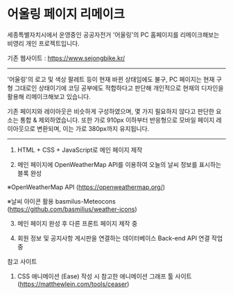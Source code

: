 # 어울링 페이지 리메이크

세종특별자치시에서 운영중인 공공자전거 '어울링'의 PC 홈페이지를 리메이크해보는 비영리 개인 프로젝트입니다.

기존 웹사이트 : https://www.sejongbike.kr/

---

'어울링'의 로고 및 색상 팔레트 등이 현재 바뀐 상태임에도 불구, PC 페이지는 현재 구형 그대로인 상태이기에
코딩 공부에도 적합하다고 판단해 개인적으로 현재의 디자인을 활용해 리메이크해보고 있습니다.

기존 페이지와 레이아웃은 비슷하게 구성하였으며, 몇 가지 필요하지 않다고 판단한 요소는 통합 & 제외하였습니다.
또한 가로 910px 이하부터 반응형으로 모바일 페이지 레이아웃으로 변환되며, 이는 가로 380px까지 유지됩니다.

---

1. HTML + CSS + JavaScript로 메인 페이지 제작

2. 메인 페이지에 OpenWeatherMap API를 이용하여 오늘의 날씨 정보를 표시하는 블록 완성

  ※OpenWeatherMap API (https://openweathermap.org/)

  ※날씨 아이콘 활용 basmilus-Meteocons (https://github.com/basmilius/weather-icons)

3. 메인 페이지 완성 후 다른 프론트 페이지 제작 중

4. 회원 정보 및 공지사항 게시판을 연결하는 데이터베이스 Back-end API 연결 작업 중





참고 사이트

1. CSS 애니메이션 (Ease) 작성 시 참고한 애니메이션 그래프 툴 사이트 (https://matthewlein.com/tools/ceaser)

